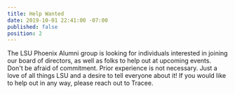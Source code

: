 ```yaml
---
title: Help Wanted
date: 2019-10-01 22:41:00 -07:00
published: false
position: 2
---
```


The LSU Phoenix Alumni group is looking for individuals interested in joining our board of directors, as well as folks to help out at upcoming events. Don't be afraid of commitment.  Prior experience is not necessary. Just a love of all things LSU and a desire to tell everyone about it! If you would like to help out in any way, please reach out to Tracee.